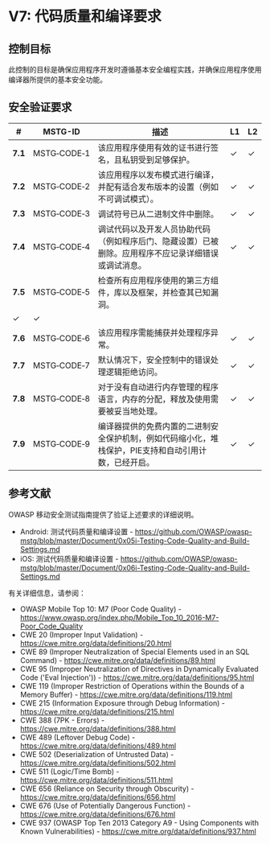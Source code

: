 # V7: 代码质量和编译要求

## 控制目标

此控制的目标是确保应用程序开发时遵循基本安全编程实践，并确保应用程序使用编译器所提供的基本安全功能。

## 安全验证要求

| # | MSTG-ID | 描述 | L1 | L2 |
| --- | --- | --- | --- | --- |
| **7.1** | MSTG‑CODE‑1 | 该应用程序使用有效的证书进行签名，且私钥受到足够保护。 | ✓ | ✓ |
| **7.2** | MSTG‑CODE‑2 | 该应用程序以发布模式进行编译，并配有适合发布版本的设置（例如不可调试模式）。 | ✓ | ✓ |
| **7.3** | MSTG‑CODE‑3 | 调试符号已从二进制文件中删除。 | ✓ | ✓ |
| **7.4** | MSTG‑CODE‑4 | 调试代码以及开发人员协助代码（例如程序后门、隐藏设置）已被删除。应用程序不应记录详细错误或调试消息。 | ✓ | ✓ |
| **7.5** | MSTG‑CODE‑5 | 检查所有应用程序使用的第三方组件，库以及框架，并检查其已知漏洞。
| ✓ | ✓ |
| **7.6** | MSTG‑CODE‑6 | 该应用程序需能捕获并处理程序异常。 | ✓ | ✓ |
| **7.7** | MSTG‑CODE‑7 | 默认情况下，安全控制中的错误处理逻辑拒绝访问。 | ✓ | ✓ |
| **7.8** | MSTG‑CODE‑8 | 对于没有自动进行内存管理的程序语言，内存的分配，释放及使用需要被妥当地处理。 | ✓ | ✓ |
| **7.9** | MSTG‑CODE‑9 | 编译器提供的免费内置的二进制安全保护机制，例如代码缩小化，堆栈保护，PIE支持和自动引用计数，已经开启。 | ✓ | ✓ |

## 参考文献

OWASP 移动安全测试指南提供了验证上述要求的详细说明。

- Android: 测试代码质量和编译设置 - <https://github.com/OWASP/owasp-mstg/blob/master/Document/0x05i-Testing-Code-Quality-and-Build-Settings.md>
- iOS: 测试代码质量和编译设置 - <https://github.com/OWASP/owasp-mstg/blob/master/Document/0x06i-Testing-Code-Quality-and-Build-Settings.md>

有关详细信息，请参阅：

- OWASP Mobile Top 10: M7 (Poor Code Quality) - <https://www.owasp.org/index.php/Mobile_Top_10_2016-M7-Poor_Code_Quality>
- CWE 20 (Improper Input Validation) - <https://cwe.mitre.org/data/definitions/20.html>
- CWE 89 (Improper Neutralization of Special Elements used in an SQL Command) - <https://cwe.mitre.org/data/definitions/89.html>
- CWE 95 (Improper Neutralization of Directives in Dynamically Evaluated Code ('Eval Injection')) - <https://cwe.mitre.org/data/definitions/95.html>
- CWE 119 (Improper Restriction of Operations within the Bounds of a Memory Buffer) - <https://cwe.mitre.org/data/definitions/119.html>
- CWE 215 (Information Exposure through Debug Information) - <https://cwe.mitre.org/data/definitions/215.html>
- CWE 388 (7PK - Errors) - <https://cwe.mitre.org/data/definitions/388.html>
- CWE 489 (Leftover Debug Code) - <https://cwe.mitre.org/data/definitions/489.html>
- CWE 502 (Deserialization of Untrusted Data) - <https://cwe.mitre.org/data/definitions/502.html>
- CWE 511 (Logic/Time Bomb) - <https://cwe.mitre.org/data/definitions/511.html>
- CWE 656 (Reliance on Security through Obscurity) - <https://cwe.mitre.org/data/definitions/656.html>
- CWE 676 (Use of Potentially Dangerous Function)  - <https://cwe.mitre.org/data/definitions/676.html>
- CWE 937 (OWASP Top Ten 2013 Category A9 - Using Components with Known Vulnerabilities) - <https://cwe.mitre.org/data/definitions/937.html>
